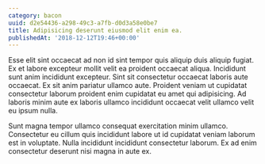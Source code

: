 ```yaml
---
category: bacon
uuid: d2e54436-a298-49c3-a7fb-d0d3a58e0be7
title: Adipisicing deserunt eiusmod elit enim ea.
publishedAt: '2018-12-12T19:46+00:00'
---
```


Esse elit sint occaecat ad non id sint tempor quis aliquip duis aliquip fugiat. Ex et labore excepteur mollit velit ea proident occaecat aliqua. Incididunt sunt anim incididunt excepteur. Sint sit consectetur occaecat laboris aute occaecat. Ex sit anim pariatur ullamco aute. Proident veniam ut cupidatat consectetur laborum proident enim cupidatat eu amet qui adipisicing. Ad laboris minim aute ex laboris ullamco incididunt occaecat velit ullamco velit eu ipsum nulla.

Sunt magna tempor ullamco consequat exercitation minim ullamco. Consectetur eu cillum quis incididunt labore ut id cupidatat veniam laborum est in voluptate. Nulla incididunt incididunt consectetur laborum. Ex ad enim consectetur deserunt nisi magna in aute ex.
